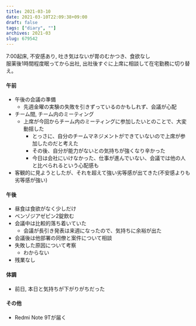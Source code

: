 ```yaml
---
title: 2021-03-10
date: 2021-03-10T22:09:38+09:00
draft: false
tags: ["diary", ""]
archives: 2021-03
slug: 679542
---
```

7:00起床, 不安感あり, 吐き気はないが胃のむかつき、食欲なし  
服薬後1時間程度眠ってから出社, 出社後すぐに上席に相談して在宅勤務に切り替え。
#### 午前
- 午後の会議の準備
  - 先週金曜の実験の失敗を引きずっているのかもしれず、会議が心配
- チーム間, チーム内のミーティング
  - 上席が今回からチーム内のミーティングに参加したいとのことで、大変動揺した
    - とっさに、自分のチームマネジメントができていないので上席が参加したのだと考えた
    - その後、自分が能力がないとの気持ちが強くなり辛かった
    - 今日は会社にいけなかった、仕事が進んでいない、会議では他の人と比べられるという心配感も
- 客観的に見ようとしたが、それを超えて強い劣等感が出てきた(不安感よりも劣等感が強い)
#### 午後
- 昼食は食欲がなく少しだけ
- ベンゾジアゼピン2錠飲む
- 会議中は比較的落ち着いていた
  - 会議が長引き発表は来週になったので、気持ちに余裕が出た
- 会議後は他部署の同僚と案件について相談
- 失敗した原因について考察
  - わからない
- 残業なし

#### 体調
- 前日, 本日と気持ちが下がりがちだった
#### その他
- Redmi Note 9Tが届く
